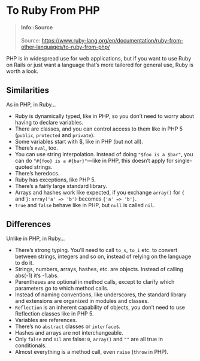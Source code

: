 # To Ruby From PHP


> #### Info::Source
> Source: https://www.ruby-lang.org/en/documentation/ruby-from-other-languages/to-ruby-from-php/


PHP is in widespread use for web applications, but if you want to use Ruby on Rails or just want a language that’s more tailored for general use, Ruby is worth a look.


## Similarities

As in PHP, in Ruby…

* Ruby is dynamically typed, like in PHP, so you don’t need to worry about having to declare variables.
* There are classes, and you can control access to them like in PHP 5 (`public`, `protected` and `private`).
* Some variables start with $, like in PHP (but not all).
* There’s `eval`, too.
* You can use string interpolation. Instead of doing `"$foo is a $bar"`, you can do `"#{foo} is a #{bar}"`—like in PHP, this doesn’t apply for single-quoted strings.
* There’s heredocs.
* Ruby has exceptions, like PHP 5.
* There’s a fairly large standard library.
* Arrays and hashes work like expected, if you exchange `array()` for `{` and `}`: `array('a' => 'b')` becomes `{'a' => 'b'}`.
* `true` and `false` behave like in PHP, but `null` is called `nil`.

## Differences

Unlike in PHP, in Ruby…

* There’s strong typing. You’ll need to call `to_s`, `to_i` etc. to convert between strings, integers and so on, instead of relying on the language to do it.
* Strings, numbers, arrays, hashes, etc. are objects. Instead of calling abs(-1) it’s -1.abs.
* Parentheses are optional in method calls, except to clarify which parameters go to which method calls.
* Instead of naming conventions, like underscores, the standard library and extensions are organized in modules and classes.
* `Reflection` is an inherent capability of objects, you don’t need to use Reflection classes like in PHP 5.
* Variables are references.
* There’s no `abstract` classes or `interface`s.
* Hashes and arrays are not interchangeable.
* Only `false` and `nil` are false: `0`, `array()` and `""` are all true in conditionals.
* Almost everything is a method call, even `raise` (`throw` in PHP).